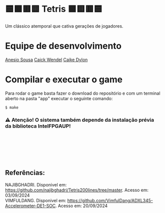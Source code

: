 # 🟦🟩🟥🟨 Tetris 🟩🟨🟥🟦
Um clássico atemporal que cativa gerações de jogadores.

# Equipe de desenvolvimento
[Anesio Sousa](https://github.com/AnesioSousa)
[Caick Wendel](https://github.com/Caickk)
[Caike Dylon](https://github.com/Ckdylon)

# Compilar e executar o game
Para rodar o game basta fazer o download do repositório e com um terminal aberto na pasta "app" executar o seguinte comando:
```
$ make
```
<h3> ⚠ Atenção! O sistema também depende da instalação prévia da biblioteca IntelFPGAUP!</h31>

<br>
<br>
<br>
<br>
<br>
<br>

## Referências:
NAJIBGHADRI. Disponivel em: <https://github.com/najibghadri/Tetris200lines/tree/master>. Acesso em: 03/09/2024
<br>
VIMFULDANG. Disponivel em: <https://github.com/VimfulDang/ADXL345-Accelerometer-DE1-SOC>. Acesso em: 20/09/2024
